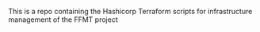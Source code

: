 This is a repo containing the Hashicorp Terraform scripts for infrastructure management of the FFMT project